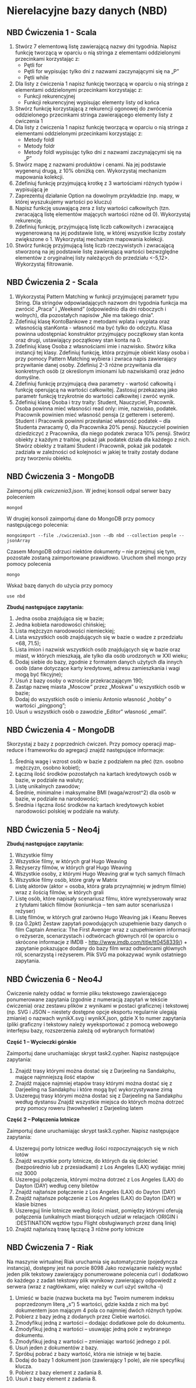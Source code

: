 # Nierelacyjne bazy danych (NBD)

## NBD Ćwiczenia 1 - Scala

1. Stwórz 7 elementową listę zawierającą nazwy dni tygodnia. Napisz funkcję tworzącą w oparciu o nią stringa z elementami oddzielonymi przecinkami korzystając z:
   - Pętli for
   - Pętli for wypisując tylko dni z nazwami zaczynającymi się na „P”
   - Pętli while
2. Dla listy z ćwiczenia 1 napisz funkcję tworzącą w oparciu o nią stringa z elementami oddzielonymi przecinkami korzystając z:
   - Funkcji rekurencyjnej
   - Funkcji rekurencyjnej wypisując elementy listy od końca
3. Stwórz funkcję korzystającą z rekurencji ogonowej do zwrócenia oddzielonego przecinkami stringa zawierającego elementy listy z ćwiczenia 1
4. Dla listy z ćwiczenia 1 napisz funkcję tworzącą w oparciu o nią stringa z elementami oddzielonymi przecinkami korzystając z:
   - Metody foldl
   - Metody foldr
   - Metody foldl wypisując tylko dni z nazwami zaczynającymi się na „P”
5. Stwórz mapę z nazwami produktów i cenami. Na jej podstawie wygeneruj drugą, z 10% obniżką cen. Wykorzystaj mechanizm mapowania kolekcji.
6. Zdefiniuj funkcję przyjmującą krotkę z 3 wartościami różnych typów i wypisującą je
7. Zaprezentuj działanie Option na dowolnym przykładzie (np. mapy, w której wyszukujemy wartości po kluczu)
8. Napisz funkcję usuwającą zera z listy wartości całkowitych (tzn. zwracającą listę elementów mających wartości różne od 0). Wykorzystaj rekurencję.
9. Zdefiniuj funkcję, przyjmującą listę liczb całkowitych i zwracającą wygenerowaną na jej podstawie listę, w której wszystkie liczby zostały zwiększone o 1. Wykorzystaj mechanizm mapowania kolekcji.
10. Stwórz funkcję przyjmującą listę liczb rzeczywistych i zwracającą stworzoną na jej podstawie listę zawierającą wartości bezwzględne elementów z oryginalnej listy należących do przedziału <-5,12>. Wykorzystaj filtrowanie.

## NBD Ćwiczenia 2 - Scala

1. Wykorzystaj Pattern Matching w funkcji przyjmującej parametr typu String. Dla stringów odpowiadających nazwom dni tygodnia funkcja ma zwrócić „Praca” i „Weekend” (odpowiednio dla dni roboczych i wolnych), dla pozostałych napisów „Nie ma takiego dnia”.
2. Zdefiniuj klasę KontoBankowe z metodami wplata i wyplata oraz własnością stanKonta - własność ma być tylko do odczytu. Klasa powinna udostępniać konstruktor przyjmujący początkowy stan konta oraz drugi, ustawiający początkowy stan konta na 0.
3. Zdefiniuj klasę Osoba z własnościami imie i nazwisko. Stwórz kilka instancji tej klasy. Zdefiniuj funkcję, która przyjmuje obiekt klasy osoba i przy pomocy Pattern Matching wybiera i zwraca napis zawierający przywitanie danej osoby. Zdefiniuj 2-3 różne przywitania dla konkretnych osób (z określonym imionami lub nazwiskami) oraz jedno domyślne.
4. Zdefiniuj funkcję przyjmującą dwa parametry - wartość całkowitą i funkcję operującą na wartości całkowitej. Zastosuj przekazaną jako parametr funkcję trzykrotnie do wartości całkowitej i zwróć wynik.
5. Zdefiniuj klasę Osoba i trzy traity: Student, Nauczyciel, Pracownik. Osoba powinna mieć własności read only: imie, nazwisko, podatek. Pracownik powinien mieć własność pensja (z getterem i seterem). Student i Pracownik powinni przesłaniać własność podatek – dla Studenta zwracamy 0, dla Pracownika 20% pensji. Nauczyciel powinien dziedziczyć z Pracownika, dla niego podatek zwraca 10% pensji. Stwórz obiekty z każdym z traitów, pokaż jak podatek działa dla każdego z nich. Stwórz obiekty z traitami Student i Pracownik, pokaż jak podatek zadziała w zależności od kolejności w jakiej te traity zostały dodane przy tworzeniu obiektu.

## NBD Ćwiczenia 3 - MongoDB

Zaimportuj plik _cwiczenia3.json_. W jednej konsoli odpal serwer bazy poleceniem

```
mongod
```

W drugiej konsoli zaimportuj dane do MongoDB przy pomocy następującego polecenia:

```
mongoimport --file ./cwiczenia3.json --db nbd --collection people --jsonArray
```

Czasem MongoDB odrzuci niektóre dokumenty – nie przejmuj się tym, pozostałe zostaną zaimportowane prawidłowo. Uruchom shell mongo przy pomocy polecenia

```
mongo
```

Wskaż bazę danych do użycia przy pomocy

```
use nbd
```

**Zbuduj następujące zapytania:**

1. Jedna osoba znajdująca się w bazie;
2. Jedna kobieta narodowości chińskiej;
3. Lista mężczyzn narodowości niemieckiej;
4. Lista wszystkich osób znajdujących się w bazie o wadze z przedziału <68, 71.5);
5. Lista imion i nazwisk wszystkich osób znajdujących się w bazie oraz miast, w których mieszkają, ale tylko dla osób urodzonych w XXI wieku;
6. Dodaj siebie do bazy, zgodnie z formatem danych użytych dla innych osób (dane dotyczące karty kredytowej, adresu zamieszkania i wagi mogą być fikcyjne);
7. Usuń z bazy osoby o wzroście przekraczającym 190;
8. Zastąp nazwę miasta „Moscow” przez „Moskwa” u wszystkich osób w bazie;
9. Dodaj do wszystkich osób o imieniu Antonio własność „hobby” o wartości „pingpong”;
10. Usuń u wszystkich osób o zawodzie „Editor” własność „email”.

## NBD Ćwiczenia 4 - MongoDB

Skorzystaj z bazy z poprzednich ćwiczeń. Przy pomocy operacji map-reduce i frameworku do agregacji znajdź następujące informacje:

1. Średnią wagę i wzrost osób w bazie z podziałem na płeć (tzn. osobno mężczyzn, osobno kobiet);
2. Łączną ilość środków pozostałych na kartach kredytowych osób w bazie, w podziale na waluty;
3. Listę unikalnych zawodów;
4. Średnie, minimalne i maksymalne BMI (waga/wzrost^2) dla osób w bazie, w podziale na narodowości;
5. Średnia i łączna ilość środków na kartach kredytowych kobiet narodowości polskiej w podziale na waluty.

## NBD Ćwiczenia 5 - Neo4j

**Zbuduj następujące zapytania:**

1. Wszystkie filmy
2. Wszystkie filmy, w których grał Hugo Weaving
3. Reżyserzy filmów, w których grał Hugo Weaving
4. Wszystkie osoby, z którymi Hugo Weaving grał w tych samych filmach
5. Wszystkie filmy osób, które grały w Matrix
6. Listę aktorów (aktor = osoba, która grała przynajmniej w jednym filmie) wraz z
   ilością filmów, w których grali
7. Listę osób, które napisały scenariusz filmu, które wyreżyserowały wraz z tytułami
   takich filmów (koniunkcja – ten sam autor scenariusza i reżyser)
8. Listę filmów, w których grał zarówno Hugo Weaving jak i Keanu Reeves
9. (za 0.2pkt) Zestaw zapytań powodujących uzupełnienie bazy danych o film Captain
   America: The First Avenger wraz z uzupełnieniem informacji o reżyserze,
   scenarzystach i odtwórcach głównych ról (w oparciu o skrócone informacje z IMDB -
   http://www.imdb.com/title/tt0458339/) + zapytanie pokazujące dodany do bazy
   film wraz odtwórcami głównych ról, scenarzystą i reżyserem. Plik SVG ma
   pokazywać wynik ostatniego zapytania.

## NBD Ćwiczenia 6 - Neo4J

Ćwiczenie należy oddać w formie pliku tekstowego zawierającego ponumerowane zapytania (zgodnie z numeracją zapytań w tekście ćwiczenia) oraz zestawu plików z wynikami w postaci graficznej i tekstowej (np. SVG i JSON – niestety dostępne opcje eksportu regularnie ulegają zmianie) o nazwach wynikX.svg i wynikX.json, gdzie X to numer zapytania (pliki graficzny i tekstowy należy wyeksportować z pomocą webowego interfejsu bazy, rozszerzenia zależą od wybranych formatów)

**Część 1 – Wycieczki górskie**

Zaimportuj dane uruchamiając skrypt task2.cypher. Napisz następujące zapytania:

1. Znajdź trasy którymi można dostać się z Darjeeling na Sandakphu, mające najmniejszą ilość etapów
2. Znajdź mające najmniej etapów trasy którymi można dostać się z Darjeeling na Sandakphu i które mogą być wykorzystywane zimą
3. Uszereguj trasy którymi można dostać się z Darjeeling na Sandakphu według dystansu Znajdź wszystkie miejsca do których można dotrzeć przy pomocy roweru (twowheeler) z Darjeeling latem

**Część 2 – Połączenia lotnicze**

Zaimportuj dane uruchamiając skrypt task3.cypher. Napisz następujące zapytania:

4. Uszereguj porty lotnicze według ilości rozpoczynających się w nich lotów
5. Znajdź wszystkie porty lotnicze, do których da się dolecieć (bezpośrednio lub z przesiadkami) z Los Angeles (LAX) wydając mniej niż 3000
6. Uszereguj połączenia, którymi można dotrzeć z Los Angeles (LAX) do Dayton (DAY) według ceny biletów
7. Znajdź najtańsze połączenie z Los Angeles (LAX) do Dayton (DAY)
8. Znajdź najtańsze połączenie z Los Angeles (LAX) do Dayton (DAY) w klasie biznes
9. Uszereguj linie lotnicze według ilości miast, pomiędzy którymi oferują połączenia (unikalnych miast biorących udział w relacjach :ORIGIN i :DESTINATION węzłów typu Flight obsługiwanych przez daną linię)
10. Znajdź najtańszą trasę łączącą 3 różne porty lotnicze

## NBD Ćwiczenia 7 - Riak

Na maszynie wirtualnej Riak uruchamia się automatycznie (pojedyncza instancja), dostępny jest na porcie 8098
Jako rozwiązanie należy wysłać jeden plik tekstowy zawierający ponumerowane polecenia curl i dodatkowo do każdego z zadań tekstowy plik wynikowy zawierający odpowiedź z serwera (wraz z nagłówkami, więc należy w curl użyć switcha -i)

1. Umieść w bazie (nazwa bucketa ma być Twoim numerem indeksu poprzedzonym literą „s”) 5 wartości, gdzie każda z nich ma być dokumentem json mającym 4 pola co najmniej dwóch różnych typów.
2. Pobierz z bazy jedną z dodanych przez Ciebie wartości.
3. Zmodyfikuj jedną z wartości – dodając dodatkowe pole do dokumentu.
4. Zmodyfikuj jedną z wartości – usuwając jedną pole z wybranego dokumentu.
5. Zmodyfikuj jedną z wartości – zmieniając wartość jednego z pól.
6. Usuń jeden z dokumentów z bazy.
7. Spróbuj pobrać z bazy wartość, która nie istnieje w tej bazie.
8. Dodaj do bazy 1 dokument json (zawierający 1 pole), ale nie specyfikuj klucza.
9. Pobierz z bazy element z zadania 8.
10. Usuń z bazy element z zadania 8.
